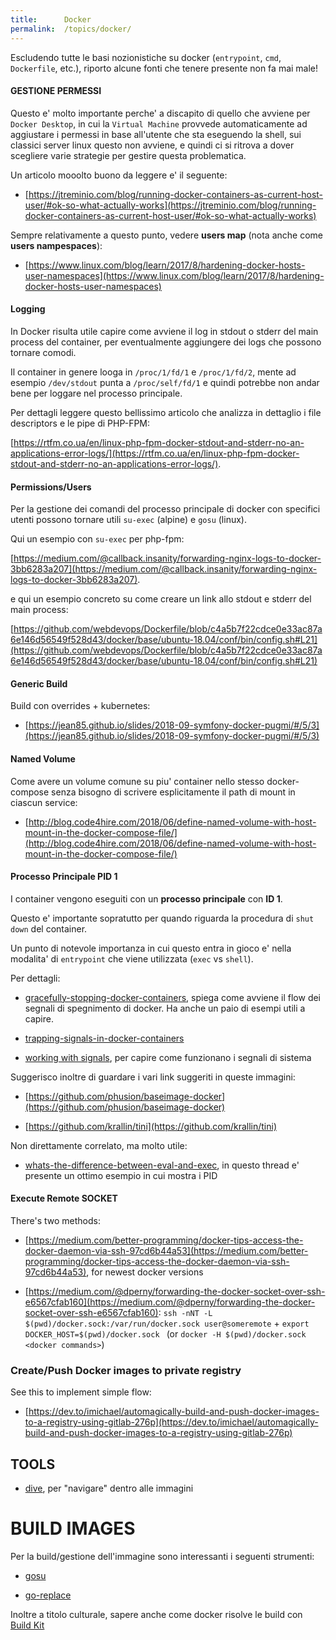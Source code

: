 ```yaml
---
title:      Docker
permalink:  /topics/docker/
---
```



Escludendo tutte le basi nozionistiche su docker (`entrypoint`, `cmd`, `Dockerfile`, etc.),
riporto alcune fonti che tenere presente non fa mai male!


#### GESTIONE PERMESSI

Questo e' molto importante perche' a discapito di quello che avviene per `Docker Desktop`, 
in cui la `Virtual Machine` provvede automaticamente ad aggiustare i permessi in base all'utente che sta eseguendo la shell,
sui classici server linux questo non avviene, e quindi ci si ritrova a dover scegliere varie strategie per gestire questa problematica.

Un articolo mooolto buono da leggere e' il seguente:

- [https://jtreminio.com/blog/running-docker-containers-as-current-host-user/#ok-so-what-actually-works](https://jtreminio.com/blog/running-docker-containers-as-current-host-user/#ok-so-what-actually-works)

Sempre relativamente a questo punto, vedere **users map** (nota anche come __users nampespaces__):

- [https://www.linux.com/blog/learn/2017/8/hardening-docker-hosts-user-namespaces](https://www.linux.com/blog/learn/2017/8/hardening-docker-hosts-user-namespaces)


#### Logging

In Docker risulta utile capire come avviene il log in stdout o stderr del main process del container, per eventualmente aggiungere dei logs che possono tornare comodi.

Il container in genere looga in `/proc/1/fd/1` e `/proc/1/fd/2`, mente ad esempio `/dev/stdout` punta a `/proc/self/fd/1` e quindi potrebbe non andar bene per loggare nel processo principale.

Per dettagli leggere questo bellissimo articolo che analizza in dettaglio i file descriptors e le pipe di PHP-FPM: 

[https://rtfm.co.ua/en/linux-php-fpm-docker-stdout-and-stderr-no-an-applications-error-logs/](https://rtfm.co.ua/en/linux-php-fpm-docker-stdout-and-stderr-no-an-applications-error-logs/).


#### Permissions/Users

Per la gestione dei comandi del processo principale di docker con specifici utenti possono tornare utili `su-exec` (alpine) e `gosu` (linux).

Qui un esempio con `su-exec` per php-fpm: 

[https://medium.com/@callback.insanity/forwarding-nginx-logs-to-docker-3bb6283a207](https://medium.com/@callback.insanity/forwarding-nginx-logs-to-docker-3bb6283a207).

e qui un esempio concreto su come creare un link allo stdout e stderr del main process:

[https://github.com/webdevops/Dockerfile/blob/c4a5b7f22cdce0e33ac87a6e146d56549f528d43/docker/base/ubuntu-18.04/conf/bin/config.sh#L21](https://github.com/webdevops/Dockerfile/blob/c4a5b7f22cdce0e33ac87a6e146d56549f528d43/docker/base/ubuntu-18.04/conf/bin/config.sh#L21)


#### Generic Build

Build con overrides + kubernetes:

- [https://jean85.github.io/slides/2018-09-symfony-docker-pugmi/#/5/3](https://jean85.github.io/slides/2018-09-symfony-docker-pugmi/#/5/3)


#### Named Volume

Come avere un volume comune su piu' container nello stesso docker-compose 
senza bisogno di scrivere esplicitamente il path di mount in ciascun service: 

- [http://blog.code4hire.com/2018/06/define-named-volume-with-host-mount-in-the-docker-compose-file/](http://blog.code4hire.com/2018/06/define-named-volume-with-host-mount-in-the-docker-compose-file/)


#### Processo Principale PID 1

I container vengono eseguiti con un **processo principale** con **ID 1**.

Questo e' importante sopratutto per quando riguarda la procedura di `shut down` del container.

Un punto di notevole importanza in cui questo entra in gioco e' nella modalita' di `entrypoint` che viene utilizzata
(`exec` vs `shell`).

Per dettagli:

- [gracefully-stopping-docker-containers](https://www.ctl.io/developers/blog/post/gracefully-stopping-docker-containers/), 
spiega come avviene il flow dei segnali di spegnimento di docker. Ha anche un paio di esempi utili a capire.

- [trapping-signals-in-docker-containers](https://medium.com/@gchudnov/trapping-signals-in-docker-containers-7a57fdda7d86)

- [working with signals](https://www.linuxjournal.com/article/10815), per capire come funzionano i segnali di sistema

Suggerisco inoltre di guardare i vari link suggeriti in queste immagini:

- [https://github.com/phusion/baseimage-docker](https://github.com/phusion/baseimage-docker)

- [https://github.com/krallin/tini](https://github.com/krallin/tini)

Non direttamente correlato, ma molto utile:

- [whats-the-difference-between-eval-and-exec](https://unix.stackexchange.com/questions/296838/whats-the-difference-between-eval-and-exec), 
in questo thread e' presente un ottimo esempio in cui mostra i PID


#### Execute Remote SOCKET

There's two methods:

- [https://medium.com/better-programming/docker-tips-access-the-docker-daemon-via-ssh-97cd6b44a53](https://medium.com/better-programming/docker-tips-access-the-docker-daemon-via-ssh-97cd6b44a53), for newest docker versions

- [https://medium.com/@dperny/forwarding-the-docker-socket-over-ssh-e6567cfab160](https://medium.com/@dperny/forwarding-the-docker-socket-over-ssh-e6567cfab160): `ssh -nNT -L $(pwd)/docker.sock:/var/run/docker.sock user@someremote` + `export DOCKER_HOST=$(pwd)/docker.sock
` (or `docker -H $(pwd)/docker.sock <docker commands>`)


### Create/Push Docker images to private registry

See this to implement simple flow:

- [https://dev.to/imichael/automagically-build-and-push-docker-images-to-a-registry-using-gitlab-276p](https://dev.to/imichael/automagically-build-and-push-docker-images-to-a-registry-using-gitlab-276p)



TOOLS
-----

- [dive](https://github.com/wagoodman/dive), per "navigare" dentro alle immagini



BUILD IMAGES
============

Per la build/gestione dell'immagine sono interessanti i seguenti strumenti:

- [gosu](https://github.com/tianon/gosu)

- [go-replace](https://github.com/webdevops/go-replace)

Inoltre a titolo culturale, sapere anche come docker risolve le build con [Build Kit](https://blog.mobyproject.org/introducing-buildkit-17e056cc5317)
